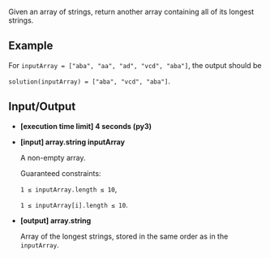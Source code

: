 Given an array of strings, return another array containing all of its longest strings.

## Example

For `inputArray = ["aba", "aa", "ad", "vcd", "aba"]`, the output should be

`solution(inputArray) = ["aba", "vcd", "aba"]`.

## Input/Output

- **[execution time limit] 4 seconds (py3)**

- **[input] array.string inputArray**

	A non-empty array.

	Guaranteed constraints:

	`1 ≤ inputArray.length ≤ 10`,

	`1 ≤ inputArray[i].length ≤ 10`.

- **[output] array.string**

	Array of the longest strings, stored in the same order as in the `inputArray`.
